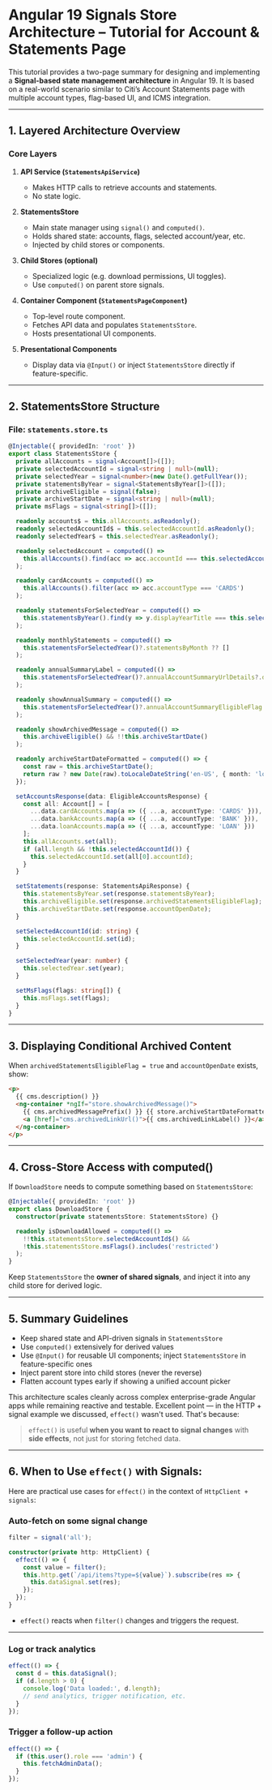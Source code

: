 # Angular 19 Signals Store Architecture – Tutorial for Account & Statements Page

This tutorial provides a two-page summary for designing and implementing a **Signal-based state management architecture** in Angular 19. It is based on a real-world scenario similar to Citi’s Account Statements page with multiple account types, flag-based UI, and ICMS integration.

---

## 1. Layered Architecture Overview

### Core Layers

1. **API Service (`StatementsApiService`)**

   * Makes HTTP calls to retrieve accounts and statements.
   * No state logic.

2. **StatementsStore**

   * Main state manager using `signal()` and `computed()`.
   * Holds shared state: accounts, flags, selected account/year, etc.
   * Injected by child stores or components.

3. **Child Stores (optional)**

   * Specialized logic (e.g. download permissions, UI toggles).
   * Use `computed()` on parent store signals.

4. **Container Component (`StatementsPageComponent`)**

   * Top-level route component.
   * Fetches API data and populates `StatementsStore`.
   * Hosts presentational UI components.

5. **Presentational Components**

   * Display data via `@Input()` or inject `StatementsStore` directly if feature-specific.

---

## 2. StatementsStore Structure

### File: `statements.store.ts`

```ts
@Injectable({ providedIn: 'root' })
export class StatementsStore {
  private allAccounts = signal<Account[]>([]);
  private selectedAccountId = signal<string | null>(null);
  private selectedYear = signal<number>(new Date().getFullYear());
  private statementsByYear = signal<StatementsByYear[]>([]);
  private archiveEligible = signal(false);
  private archiveStartDate = signal<string | null>(null);
  private msFlags = signal<string[]>([]);

  readonly accounts$ = this.allAccounts.asReadonly();
  readonly selectedAccountId$ = this.selectedAccountId.asReadonly();
  readonly selectedYear$ = this.selectedYear.asReadonly();

  readonly selectedAccount = computed(() =>
    this.allAccounts().find(acc => acc.accountId === this.selectedAccountId()) ?? null
  );

  readonly cardAccounts = computed(() =>
    this.allAccounts().filter(acc => acc.accountType === 'CARDS')
  );

  readonly statementsForSelectedYear = computed(() =>
    this.statementsByYear().find(y => y.displayYearTitle === this.selectedYear().toString()) ?? null
  );

  readonly monthlyStatements = computed(() =>
    this.statementsForSelectedYear()?.statementsByMonth ?? []
  );

  readonly annualSummaryLabel = computed(() =>
    this.statementsForSelectedYear()?.annualAccountSummaryUrlDetails?.documentUrlLabel ?? ''
  );

  readonly showAnnualSummary = computed(() =>
    this.statementsForSelectedYear()?.annualAccountSummaryEligibleFlag ?? false
  );

  readonly showArchivedMessage = computed(() =>
    this.archiveEligible() && !!this.archiveStartDate()
  );

  readonly archiveStartDateFormatted = computed(() => {
    const raw = this.archiveStartDate();
    return raw ? new Date(raw).toLocaleDateString('en-US', { month: 'long', day: 'numeric', year: 'numeric' }) : '';
  });

  setAccountsResponse(data: EligibleAccountsResponse) {
    const all: Account[] = [
      ...data.cardAccounts.map(a => ({ ...a, accountType: 'CARDS' })),
      ...data.bankAccounts.map(a => ({ ...a, accountType: 'BANK' })),
      ...data.loanAccounts.map(a => ({ ...a, accountType: 'LOAN' }))
    ];
    this.allAccounts.set(all);
    if (all.length && !this.selectedAccountId()) {
      this.selectedAccountId.set(all[0].accountId);
    }
  }

  setStatements(response: StatementsApiResponse) {
    this.statementsByYear.set(response.statementsByYear);
    this.archiveEligible.set(response.archivedStatementsEligibleFlag);
    this.archiveStartDate.set(response.accountOpenDate);
  }

  setSelectedAccountId(id: string) {
    this.selectedAccountId.set(id);
  }

  setSelectedYear(year: number) {
    this.selectedYear.set(year);
  }

  setMsFlags(flags: string[]) {
    this.msFlags.set(flags);
  }
}
```

---

## 3. Displaying Conditional Archived Content

When `archivedStatementsEligibleFlag = true` and `accountOpenDate` exists, show:

```html
<p>
  {{ cms.description() }}
  <ng-container *ngIf="store.showArchivedMessage()">
    {{ cms.archivedMessagePrefix() }} {{ store.archiveStartDateFormatted() }},
    <a [href]="cms.archivedLinkUrl()">{{ cms.archivedLinkLabel() }}</a>.
  </ng-container>
</p>
```

---

## 4. Cross-Store Access with computed()

If `DownloadStore` needs to compute something based on `StatementsStore`:

```ts
@Injectable({ providedIn: 'root' })
export class DownloadStore {
  constructor(private statementsStore: StatementsStore) {}

  readonly isDownloadAllowed = computed(() =>
    !!this.statementsStore.selectedAccountId$() &&
    !this.statementsStore.msFlags().includes('restricted')
  );
}
```

Keep `StatementsStore` the **owner of shared signals**, and inject it into any child store for derived logic.

---

## 5. Summary Guidelines

* Keep shared state and API-driven signals in `StatementsStore`
* Use `computed()` extensively for derived values
* Use `@Input()` for reusable UI components; inject `StatementsStore` in feature-specific ones
* Inject parent store into child stores (never the reverse)
* Flatten account types early if showing a unified account picker

This architecture scales cleanly across complex enterprise-grade Angular apps while remaining reactive and testable.
Excellent point — in the HTTP + signal example we discussed, `effect()` wasn't used. That's because:

> `effect()` is useful **when you want to react to signal changes** with **side effects**, not just for storing fetched data.

---

## 6. When to Use `effect()` with Signals:

Here are practical use cases for `effect()` in the context of `HttpClient + signals`:

### **Auto-fetch on some signal change**

```ts
filter = signal('all');

constructor(private http: HttpClient) {
  effect(() => {
    const value = filter();
    this.http.get(`/api/items?type=${value}`).subscribe(res => {
      this.dataSignal.set(res);
    });
  });
}
```
- `effect()` reacts when `filter()` changes and triggers the request.
---
### **Log or track analytics**

```ts
effect(() => {
  const d = this.dataSignal();
  if (d.length > 0) {
    console.log('Data loaded:', d.length);
    // send analytics, trigger notification, etc.
  }
});
```
### **Trigger a follow-up action**

```ts
effect(() => {
  if (this.user().role === 'admin') {
    this.fetchAdminData();
  }
});
```
